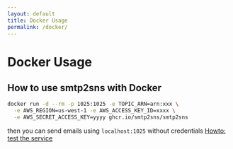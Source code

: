 ```yaml
---
layout: default
title: Docker Usage
permalink: /docker/
---
```


# Docker Usage

## How to use smtp2sns with Docker


```bash
docker run -d --rm -p 1025:1025 -e TOPIC_ARN=arn:xxx \
  -e AWS_REGION=us-west-1 -e AWS_ACCESS_KEY_ID=xxxx \
  -e AWS_SECRET_ACCESS_KEY=yyyy ghcr.io/smtp2sns/smtp2sns
```

then you can send emails using `localhost:1025` without credentials [Howto: test the service](/test/)